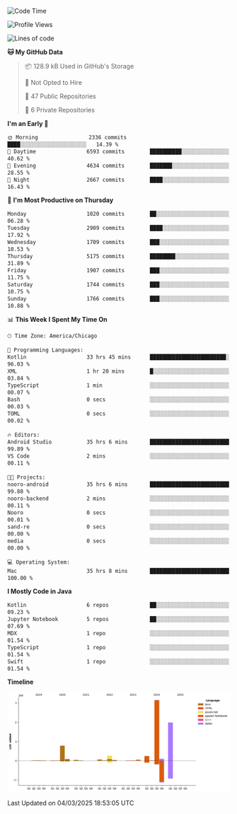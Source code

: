 <!--START_SECTION:waka-->
![Code Time](http://img.shields.io/badge/Code%20Time-1%2C076%20hrs%2040%20mins-blue)

![Profile Views](http://img.shields.io/badge/Profile%20Views-0-blue)

![Lines of code](https://img.shields.io/badge/From%20Hello%20World%20I%27ve%20Written-6.8%20million%20lines%20of%20code-blue)

**🐱 My GitHub Data** 

> 📦 128.9 kB Used in GitHub's Storage 
 > 
> 🚫 Not Opted to Hire
 > 
> 📜 47 Public Repositories 
 > 
> 🔑 6 Private Repositories 
 > 
**I'm an Early 🐤** 

```text
🌞 Morning                2336 commits        ████░░░░░░░░░░░░░░░░░░░░░   14.39 % 
🌆 Daytime                6593 commits        ██████████░░░░░░░░░░░░░░░   40.62 % 
🌃 Evening                4634 commits        ███████░░░░░░░░░░░░░░░░░░   28.55 % 
🌙 Night                  2667 commits        ████░░░░░░░░░░░░░░░░░░░░░   16.43 % 
```
📅 **I'm Most Productive on Thursday** 

```text
Monday                   1020 commits        ██░░░░░░░░░░░░░░░░░░░░░░░   06.28 % 
Tuesday                  2909 commits        ████░░░░░░░░░░░░░░░░░░░░░   17.92 % 
Wednesday                1709 commits        ███░░░░░░░░░░░░░░░░░░░░░░   10.53 % 
Thursday                 5175 commits        ████████░░░░░░░░░░░░░░░░░   31.89 % 
Friday                   1907 commits        ███░░░░░░░░░░░░░░░░░░░░░░   11.75 % 
Saturday                 1744 commits        ███░░░░░░░░░░░░░░░░░░░░░░   10.75 % 
Sunday                   1766 commits        ███░░░░░░░░░░░░░░░░░░░░░░   10.88 % 
```


📊 **This Week I Spent My Time On** 

```text
🕑︎ Time Zone: America/Chicago

💬 Programming Languages: 
Kotlin                   33 hrs 45 mins      ████████████████████████░   96.03 % 
XML                      1 hr 20 mins        █░░░░░░░░░░░░░░░░░░░░░░░░   03.84 % 
TypeScript               1 min               ░░░░░░░░░░░░░░░░░░░░░░░░░   00.07 % 
Bash                     0 secs              ░░░░░░░░░░░░░░░░░░░░░░░░░   00.03 % 
TOML                     0 secs              ░░░░░░░░░░░░░░░░░░░░░░░░░   00.02 % 

🔥 Editors: 
Android Studio           35 hrs 6 mins       █████████████████████████   99.89 % 
VS Code                  2 mins              ░░░░░░░░░░░░░░░░░░░░░░░░░   00.11 % 

🐱‍💻 Projects: 
nooro-android            35 hrs 6 mins       █████████████████████████   99.88 % 
nooro-backend            2 mins              ░░░░░░░░░░░░░░░░░░░░░░░░░   00.11 % 
Nooro                    0 secs              ░░░░░░░░░░░░░░░░░░░░░░░░░   00.01 % 
sand-re                  0 secs              ░░░░░░░░░░░░░░░░░░░░░░░░░   00.00 % 
media                    0 secs              ░░░░░░░░░░░░░░░░░░░░░░░░░   00.00 % 

💻 Operating System: 
Mac                      35 hrs 8 mins       █████████████████████████   100.00 % 
```

**I Mostly Code in Java** 

```text
Kotlin                   6 repos             ██░░░░░░░░░░░░░░░░░░░░░░░   09.23 % 
Jupyter Notebook         5 repos             ██░░░░░░░░░░░░░░░░░░░░░░░   07.69 % 
MDX                      1 repo              ░░░░░░░░░░░░░░░░░░░░░░░░░   01.54 % 
TypeScript               1 repo              ░░░░░░░░░░░░░░░░░░░░░░░░░   01.54 % 
Swift                    1 repo              ░░░░░░░░░░░░░░░░░░░░░░░░░   01.54 % 
```



**Timeline**

![Lines of Code chart](https://raw.githubusercontent.com/phanijsp/phanijsp/main/assets/bar_graph.png)


 Last Updated on 04/03/2025 18:53:05 UTC
<!--END_SECTION:waka-->
